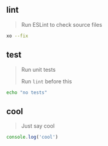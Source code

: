 ## lint

> Run ESLint to check source files

```bash
xo --fix
```

## test

> Run unit tests
>
> Run `lint` before this

```bash
echo "no tests"
```

## cool

> Just say cool

```js
console.log('cool')
```
